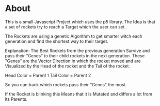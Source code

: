 # About

This is a small Javascript Project which uses the p5 library.
The Idea is that a set of rockets try to reach a Target which the user can set.

The Rockets are using a genetic Algorithm to get smarter witch each generation and find the shortest way to their target.

Explanation:
The Best Rockets from the previous generation Survive and pass their "Genes" to their child rockets in the next generation.
These "Genes" are the Vector Direction in which the rocket moved and are Visualized by the Head of the rocket and the Tail of the rocket.

Head Color = Parent 1
Tail Color = Parent 2

So you can track which rockets pass their "Genes" the most.

If the Rocket is blinking this Means that it is Mutated and differs a lot from its Parents.
